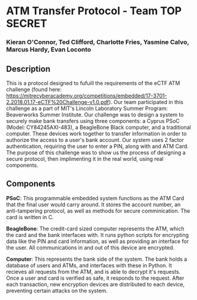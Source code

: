 # ATM Transfer Protocol - Team TOP SECRET
### Kieran O'Connor, Ted Clifford, Charlotte Fries, Yasmine Calvo, Marcus Hardy, Evan Loconto

## Description
This is a protocol designed to fufuill the requirements of the eCTF ATM challenge (found here: https://mitrecyberacademy.org/competitions/embedded/17-3701-2.2018.01.17-eCTF%20Challenge-v1.0.pdf). Our team participated in this challenge as a part of MIT's Lincoln Laboratory Summer Program: Beaverworks Summer Institute. Our challenge was to design a system to securely make bank transfers using three components: a Cyprus PSoC (Model: CY84245AXI-483), a BeagleBone Black computer, and a traditional computer. These devices work together to transfer information in order to authorize the access to a user's bank account. Our system uses 2 factor authentication, requiring the user to enter a PIN, along with and ATM Card. The purpose of this challenge was to show us the process of designing a secure protocol, then implimenting it in the real world, using real components.

## Components
**PSoC**: This programmable embedded system functions as the ATM Card that the final user would carry around. It stores the account number, an anti-tampering protocol, as well as methods for secure comminication. The card is written in C.

**BeagleBone**: The credit-card sized computer represents the ATM, which the card and the bank interfaces with. It runs python scripts for encrypting data like the PIN and card information, as well as providing an interface for the user. All communications in and out of this device are encrypted.

**Computer**: This represents the bank side of the system. The bank holds a database of users and ATMs, and interfaces with these in Python. It recieves all requests from the ATM, and is able to decrypt it's requests. Once a user and card is verified as safe, it responds to the request. After each transaction, new encryption devices are distributed to each device, preventing certain attacks on the system.


